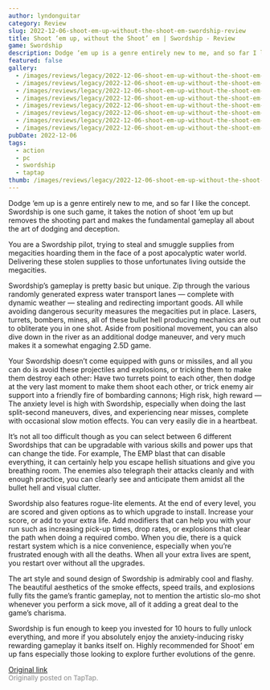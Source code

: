 ```yaml
---
author: lyndonguitar
category: Review
slug: 2022-12-06-shoot-em-up-without-the-shoot-em-swordship-review
title: Shoot ‘em up, without the Shoot’ em | Swordship - Review
game: Swordship
description: Dodge ‘em up is a genre entirely new to me, and so far I like the concept. Swordship is one such game, it takes the notion of shoot ‘em up but removes the shooting part and makes the fundamental gameplay all about the art of dodging and deception.
featured: false
gallery:
  - /images/reviews/legacy/2022-12-06-shoot-em-up-without-the-shoot-em--swordship---review-0.avif
  - /images/reviews/legacy/2022-12-06-shoot-em-up-without-the-shoot-em--swordship---review-1.avif
  - /images/reviews/legacy/2022-12-06-shoot-em-up-without-the-shoot-em--swordship---review-2.avif
  - /images/reviews/legacy/2022-12-06-shoot-em-up-without-the-shoot-em--swordship---review-3.avif
  - /images/reviews/legacy/2022-12-06-shoot-em-up-without-the-shoot-em--swordship---review-4.avif
  - /images/reviews/legacy/2022-12-06-shoot-em-up-without-the-shoot-em--swordship---review-5.avif
  - /images/reviews/legacy/2022-12-06-shoot-em-up-without-the-shoot-em--swordship---review-6.avif
  - /images/reviews/legacy/2022-12-06-shoot-em-up-without-the-shoot-em--swordship---review-7.avif
pubDate: 2022-12-06
tags:
  - action
  - pc
  - swordship
  - taptap
thumb: /images/reviews/legacy/2022-12-06-shoot-em-up-without-the-shoot-em--swordship---review-0.avif
---
```


Dodge ‘em up is a genre entirely new to me, and so far I like the concept. Swordship is one such game, it takes the notion of shoot ‘em up but removes the shooting part and makes the fundamental gameplay all about the art of dodging and deception.

You are a Swordship pilot, trying to steal and smuggle supplies from megacities hoarding them in the face of a post apocalyptic water world. Delivering these stolen supplies to those unfortunates living outside the megacities.

Swordship’s gameplay is pretty basic but unique. Zip through the various randomly generated express water transport lanes — complete with dynamic weather — stealing and redirecting important goods. All while avoiding dangerous security measures the megacities put in place. Lasers, turrets, bombers, mines, all of these bullet hell producing mechanics are out to obliterate you in one shot. Aside from positional movement, you can also dive down in the river as an additional dodge maneuver, and very much makes it a somewhat engaging 2.5D game.

Your Swordship doesn’t come equipped with guns or missiles, and all you can do is avoid these projectiles and explosions, or tricking them to make them destroy each other: Have two turrets point to each other, then dodge at the very last moment to make them shoot each other, or trick enemy air support into a friendly fire of bombarding cannons; High risk, high reward — The anxiety level is high with Swordship, especially when doing the last split-second maneuvers, dives, and experiencing near misses, complete with occasional slow motion effects. You can very easily die in a heartbeat.

It’s not all too difficult though as you can select between 6 different Swordships that can be upgradable with various skills and power ups that can change the tide. For example, The EMP blast that can disable everything, it can certainly help you escape hellish situations and give you breathing room. The enemies also telegraph their attacks cleanly and with enough practice, you can clearly see and anticipate them amidst all the bullet hell and visual clutter.

Swordship also features rogue-lite elements. At the end of every level, you are scored and given options as to which upgrade to install. Increase your score, or add to your extra life. Add modifiers that can help you with your run such as increasing pick-up times, drop rates, or explosions that clear the path when doing a required combo. When you die, there is a quick restart system which is a nice convenience, especially when you’re frustrated enough with all the deaths. When all your extra lives are spent, you restart over without all the upgrades.

The art style and sound design of Swordship is admirably cool and flashy. The beautiful aesthetics of the smoke effects, speed trails, and explosions fully fits the game’s frantic gameplay, not to mention the artistic slo-mo shot whenever you perform a sick move, all of it adding a great deal to the game’s charisma.

Swordship is fun enough to keep you invested for 10 hours to fully unlock everything, and more if you absolutely enjoy the anxiety-inducing risky rewarding gameplay it banks itself on. Highly recommended for Shoot’ em up fans especially those looking to explore further evolutions of the genre.

[Original link](https://www.taptap.io/post/3594181)<br><span style="font-size: 0.95em; color: #888;">Originally posted on TapTap.</span>